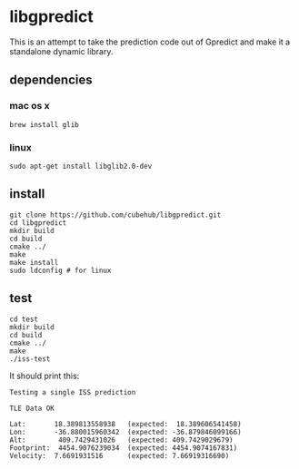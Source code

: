 # libgpredict

This is an attempt to take the prediction code out of Gpredict and make it a standalone dynamic
library.

## dependencies
### mac os x

    brew install glib

### linux

    sudo apt-get install libglib2.0-dev

## install

    git clone https://github.com/cubehub/libgpredict.git
    cd libgpredict
    mkdir build
    cd build
    cmake ../
    make
    make install
    sudo ldconfig # for linux

## test

    cd test
    mkdir build
    cd build
    cmake ../
    make
    ./iss-test

It should print this:

```
Testing a single ISS prediction

TLE Data OK

Lat:       18.389813558938   (expected:  18.389606541458)
Lon:       -36.880015960342  (expected: -36.879846099166)
Alt:        409.7429431026   (expected: 409.7429029679)
Footprint:  4454.9076239034  (expected: 4454.9074167831)
Velocity:  7.6691931516      (expected: 7.66919316690)
```
